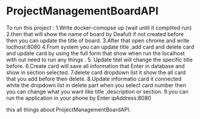 # ProjectManagementBoardAPI

To run this project :
1.Write docker-comopse up (wait until it complited run)
2.then that will show the name of board by Deafult if not created before then you can update the title of board.
3.After that open chrome and write loclhost:8080
4.From system you can update title ,add card and delete card and update card by using the full form that show when run the localhost with out need to run any things .
5. Update titel will change the specific title before.
6.Create card will save all information that Enter in database and show in section selected.
7.delete card dropdown list it show the all card that you add before then delete.
8.Update informatio card it connected white the dropdown list in delete part when you select card number then you can change what you want like title ,description or section.
9.you can run the application in your phone by Enter ipAddress:8080 

this all things about ProjectManagementBoardAPI.
